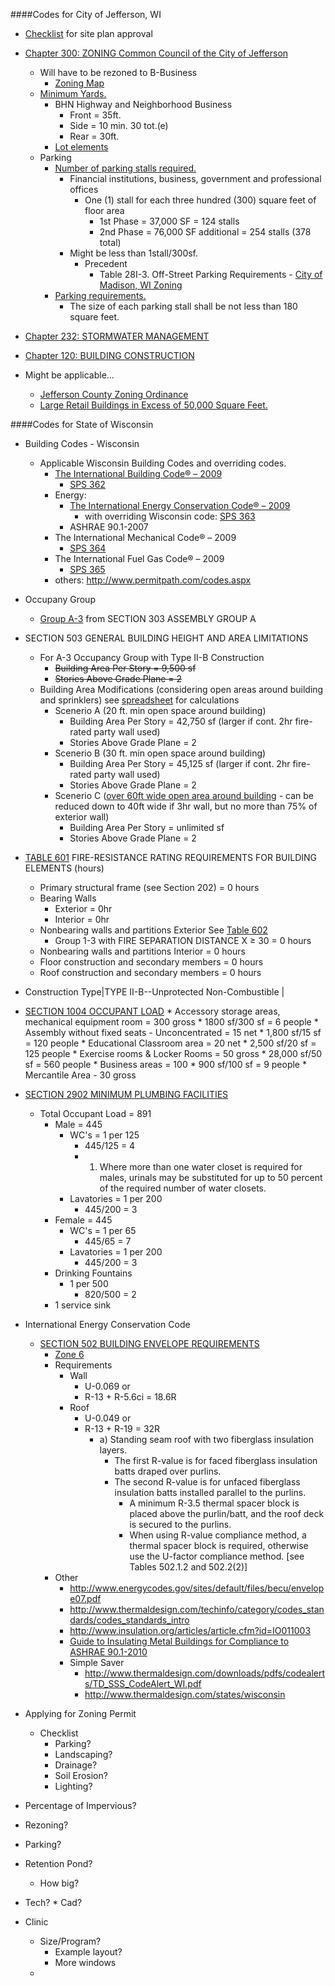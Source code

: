 
####Codes for City of Jefferson, WI

* [Checklist](http://www.jeffersonwis.com/Engineering/Site%20Plan%20Review_Full%20Document.pdf) for site plan approval
* [Chapter 300: ZONING Common Council of the City of Jefferson](http://ecode360.com/9782843)
	* Will have to be rezoned to B-Business
		* [Zoning Map](http://www.jeffersonwis.com/Maps/Jefferson%20Zoning%205-9-13.pdf)
	* [Minimum Yards.](http://ecode360.com/attachment/JE2120/JE2120-300e%20Schedule%20of%20Regulations.pdf)
		* BHN Highway and Neighborhood Business
			* Front = 35ft.
			* Side = 10 min. 30 tot.(e)
			* Rear = 30ft.
		* [Lot elements](http://ecode360.com/attachment/JE2120/JE2120-300d%20Figure%203%20Lot%20Elements.pdf)
	* Parking
		* [Number of parking stalls required.](http://ecode360.com/9783197)
			*  Financial institutions, business, government and professional offices 
				*   One (1) stall for each three hundred (300) square feet of floor area
					* 1st Phase = 37,000 SF = 124 stalls
					* 2nd Phase = 76,000 SF additional = 254 stalls (378 total)
			* Might be less than 1stall/300sf.
				* Precedent
					* Table 28I-3.  Off-Street Parking Requirements  - [City of Madison, WI Zoning](http://legistar.cityofmadison.com/attachments/a7261a03-67a8-413b-a97a-a07f72552155.pdf)
		* [Parking requirements.](http://ecode360.com/9783190)
			* The size of each parking stall shall be not less than 180 square feet.
* [Chapter 232: STORMWATER MANAGEMENT](http://ecode360.com/14035333)
* [Chapter 120: BUILDING CONSTRUCTION](http://ecode360.com/9780665)

* Might be applicable...
	* 	[Jefferson County Zoning Ordinance](http://www.jeffersoncountywi.gov/Zoning/Zoning_Ordinance_Chapter_11__amended_03_11_14_.pdf)
	* [Large Retail Buildings in Excess of 50,000 Square Feet.](http://www.jeffersonwis.com/Codebook/Microsoft%20Word%20-%203-03.PDF)





####Codes for State of Wisconsin

* Building Codes - Wisconsin
	* Applicable Wisconsin Building Codes and overriding codes.
		* [The International Building Code® – 2009](http://publicecodes.cyberregs.com/icod/ibc/2009/index.htm)
			* [SPS 362](http://docs.legis.wisconsin.gov/code/admin_code/sps/safety_and_buildings_and_environment/361_366/362.pdf)
		* Energy:
			* [The International Energy Conservation Code® – 2009](http://publicecodes.cyberregs.com/icod/iecc/2009/index.htm)
				*  with overriding Wisconsin code: [SPS 363](http://docs.legis.wisconsin.gov/code/admin_code/sps/safety_and_buildings_and_environment/361_366/363.pdf)
			* ASHRAE 90.1-2007
		* The International Mechanical Code® – 2009
			* [SPS 364](https://docs.legis.wisconsin.gov/code/admin_code/sps/safety_and_buildings_and_environment/361_366/364.pdf)
		* The International Fuel Gas Code® – 2009
			* [SPS 365](http://docs.legis.wisconsin.gov/code/admin_code/sps/safety_and_buildings_and_environment/361_366/365.pdf)
		* others: http://www.permitpath.com/codes.aspx








* Occupany Group
	* [Group A-3](http://publicecodes.cyberregs.com/icod/ibc/2009/icod_ibc_2009_3_sec003.htm) from SECTION 303 ASSEMBLY GROUP A
* SECTION 503 GENERAL BUILDING HEIGHT AND AREA LIMITATIONS 
	* For A-3 Occupancy Group with Type II-B Construction
		* ~~Building Area Per Story = 9,500 sf~~
		* ~~Stories Above Grade Plane = 2~~
	* Building Area Modifications (considering open areas around building and sprinklers) see [spreadsheet](https://docs.google.com/spreadsheet/ccc?key=0AkqIavXqHcEcdEJPVEh3YktqZ2ZYZF9nNTJqVmJFMXc&usp=drive_web#gid=0) for calculations
		* Scenerio A (20 ft. min open space around building)
			* Building Area Per Story = 42,750 sf (larger if cont. 2hr fire-rated party wall used)
			* Stories Above Grade Plane = 2
		* Scenerio B (30 ft. min open space around building)
			* Building Area Per Story = 45,125 sf (larger if cont. 2hr fire-rated party wall used)
			* Stories Above Grade Plane = 2
		* Scenerio C ([over 60ft wide open area around building](http://publicecodes.cyberregs.com/icod/ibc/2009/icod_ibc_2009_5_sec007.htm) - can be reduced down to 40ft wide if 3hr wall, but no more than 75% of exterior wall)
			* Building Area Per Story = unlimited sf
			* Stories Above Grade Plane = 2




 * [TABLE 601](http://publicecodes.cyberregs.com/icod/ibc/2009/icod_ibc_2009_6_sec001.htm) FIRE-RESISTANCE RATING REQUIREMENTS FOR BUILDING ELEMENTS (hours) 

	 * Primary structural frame (see Section 202) = 0 hours
	 * Bearing Walls
		* Exterior = 0hr
		* Interior = 0hr
	 * Nonbearing walls and partitions Exterior	See [Table 602](http://publicecodes.cyberregs.com/icod/ibc/2009/icod_ibc_2009_6_sec002.htm)
		 * Group 1-3 with FIRE SEPARATION DISTANCE X ≥ 30 = 0 hours
	 * Nonbearing walls and partitions Interior = 0 hours
	 * Floor construction and secondary members = 0 hours
	 * Roof construction and secondary members = 0 hours




 * Construction Type|TYPE II-B--Unprotected Non-Combustible |

 * [SECTION 1004 OCCUPANT LOAD](http://publicecodes.cyberregs.com/icod/ibc/2009/icod_ibc_2009_10_sec004.htm)
		* Accessory storage areas, mechanical equipment room = 300 gross
			* 1800 sf/300 sf = 6 people
		* Assembly without fixed seats - Unconcentrated = 15 net
			* 1,800 sf/15 sf = 120 people
		* Educational Classroom area = 20 net
			* 2,500 sf/20 sf = 125 people
		* Exercise rooms & Locker Rooms	= 50 gross
			* 28,000 sf/50 sf = 560 people
		* Business areas = 100
			* 900 sf/100 sf = 9 people
		* Mercantile Area - 30 gross



 * [SECTION 2902 MINIMUM PLUMBING FACILITIES](http://publicecodes.cyberregs.com/icod/ibc/2009/icod_ibc_2009_29_sec002.htm)  
	 * Total Occupant Load = 891
		 * Male = 445
			 * WC's = 1 per 125
				 * 445/125 = 4
				 * 1. Where more than one water closet is required for males, urinals may be substituted for up to 50 percent of the required number of water closets.
			 * Lavatories = 1 per 200
				 * 445/200 = 3
		 * Female = 445
			 * WC's = 1 per 65
				 * 445/65 = 7
			 * Lavatories = 1 per 200
				 * 445/200 = 3
		 * Drinking Fountains
			 * 1 per 500
				 * 820/500 = 2
		 * 1 service sink
* International Energy Conservation Code
	* [SECTION 502 BUILDING ENVELOPE REQUIREMENTS](http://publicecodes.cyberregs.com/icod/iecc/2009/icod_iecc_2009_5_sec002.htm)
		* [Zone 6](http://publicecodes.cyberregs.com/icod/iecc/2009/icod_iecc_2009_3_par001.htm)
		* Requirements
			* Wall
				* U-0.069 or 
				* R-13 + R-5.6ci = 18.6R
			* Roof
				* U-0.049 or 
				* R-13 + R-19 = 32R
					* a) Standing seam roof with two fiberglass insulation layers. 
						* The first R-value is for faced fiberglass insulation batts draped over purlins. 
						* The second R-value is for unfaced fiberglass insulation batts installed parallel to the purlins. 
							* A minimum R-3.5 thermal spacer block is placed above the purlin/batt, and the roof deck is secured to the purlins.
							* When using R-value compliance method, a thermal spacer block is required, otherwise use the U-factor compliance method. [see Tables 502.1.2 and 502.2(2)]
		* Other
			* http://www.energycodes.gov/sites/default/files/becu/envelope07.pdf
			* http://www.thermaldesign.com/techinfo/category/codes_standards/codes_standards_intro
			* http://www.insulation.org/articles/article.cfm?id=IO011003
			* [Guide to Insulating Metal Buildings for Compliance to ASHRAE 90.1-2010](http://www.naima.org/publications/MB304.PDF)
			* Simple Saver
				* http://www.thermaldesign.com/downloads/pdfs/codealerts/TD_SSS_CodeAlert_WI.pdf
				* http://www.thermaldesign.com/states/wisconsin




* Applying for Zoning Permit
	* Checklist
		* Parking?
		* Landscaping?
		* Drainage?
		* Soil Erosion?
		* Lighting?
* Percentage of Impervious?
* Rezoning?
* Parking?
* Retention Pond?
	* How big?
* Tech?
		* Cad?


* Clinic
	* Size/Program?
		* Example layout?
		* More windows
	* <!--se_discussion_list:{"mUa5aJURj4LgY6kE3xOycK2D":{"selectionStart":34,"type":"conflict","selectionEnd":38,"discussionIndex":"mUa5aJURj4LgY6kE3xOycK2D"},"rjdujjL9zUcd5Rab8HoR1fxm":{"selectionStart":148,"type":"conflict","selectionEnd":157,"discussionIndex":"rjdujjL9zUcd5Rab8HoR1fxm"},"0tnfZ4SZ96680gxNcDqpKrhs":{"selectionStart":210,"type":"conflict","selectionEnd":250,"discussionIndex":"0tnfZ4SZ96680gxNcDqpKrhs"},"ZTBDcoO4So0hPrdf0ZCvrqZz":{"selectionStart":280,"type":"conflict","selectionEnd":481,"discussionIndex":"ZTBDcoO4So0hPrdf0ZCvrqZz"},"PB7Wys7zYjqMkTx8xay17EGE":{"selectionStart":512,"type":"conflict","selectionEnd":543,"discussionIndex":"PB7Wys7zYjqMkTx8xay17EGE"},"6KNViLJ7gTnyrKDpsKqIWdpC":{"selectionStart":563,"type":"conflict","selectionEnd":710,"discussionIndex":"6KNViLJ7gTnyrKDpsKqIWdpC"},"UxHqfFIJoirOhdoqT6AiMJ3j":{"selectionStart":734,"type":"conflict","selectionEnd":780,"discussionIndex":"UxHqfFIJoirOhdoqT6AiMJ3j"},"m8INB5sJyWWoWjzaE1rM8PIA":{"selectionStart":923,"type":"conflict","selectionEnd":935,"discussionIndex":"m8INB5sJyWWoWjzaE1rM8PIA"},"PhHxf1p6w51ASo2ZhXcpdOfM":{"selectionStart":963,"type":"conflict","selectionEnd":977,"discussionIndex":"PhHxf1p6w51ASo2ZhXcpdOfM"},"3f5Z5QHsudY5aE2ijD0t4aIh":{"selectionStart":1028,"type":"conflict","selectionEnd":1042,"discussionIndex":"3f5Z5QHsudY5aE2ijD0t4aIh"},"Xrou3wn6zWS5HK4H5aZNMCcX":{"selectionStart":1063,"type":"conflict","selectionEnd":1105,"discussionIndex":"Xrou3wn6zWS5HK4H5aZNMCcX"},"LCW0kNy0NQ1f8TFZkHfzDABg":{"selectionStart":1172,"type":"conflict","selectionEnd":1329,"discussionIndex":"LCW0kNy0NQ1f8TFZkHfzDABg"},"RRlNghClSxhqQB8MDSHELHGz":{"selectionStart":1389,"type":"conflict","selectionEnd":1405,"discussionIndex":"RRlNghClSxhqQB8MDSHELHGz"},"zctGuMwzmr7gVWn9my7Jwufe":{"selectionStart":1422,"type":"conflict","selectionEnd":1474,"discussionIndex":"zctGuMwzmr7gVWn9my7Jwufe"},"UayFbFQw3CCBpq4g9HaVlf9b":{"selectionStart":1496,"type":"conflict","selectionEnd":1570,"discussionIndex":"UayFbFQw3CCBpq4g9HaVlf9b"},"OqGvNpUkX9gWYlLFFQukO2lb":{"selectionStart":1587,"type":"conflict","selectionEnd":1702,"discussionIndex":"OqGvNpUkX9gWYlLFFQukO2lb"},"Rk1uZxtiL2N3g7uEf1RQhjch":{"selectionStart":1753,"type":"conflict","selectionEnd":1843,"discussionIndex":"Rk1uZxtiL2N3g7uEf1RQhjch"},"AzuXequwPkrurGciB4WDzxZe":{"selectionStart":1863,"type":"conflict","selectionEnd":1908,"discussionIndex":"AzuXequwPkrurGciB4WDzxZe"},"ncxz0jvNmMjwumw6mFi6rLnk":{"selectionStart":1949,"type":"conflict","selectionEnd":1969,"discussionIndex":"ncxz0jvNmMjwumw6mFi6rLnk"},"YfEBBnCPb4TrJou8oVUvMbAF":{"selectionStart":2006,"type":"conflict","selectionEnd":2209,"discussionIndex":"YfEBBnCPb4TrJou8oVUvMbAF"},"nC1Kq91ibFJ0EnVDUKD41h1L":{"selectionStart":2240,"type":"conflict","selectionEnd":2327,"discussionIndex":"nC1Kq91ibFJ0EnVDUKD41h1L"},"DqK8woggirQcyd2TZaHu0TtB":{"selectionStart":2368,"type":"conflict","selectionEnd":2505,"discussionIndex":"DqK8woggirQcyd2TZaHu0TtB"},"1rUD1PXCFBgzw3XSk8bpa1qe":{"selectionStart":2543,"type":"conflict","selectionEnd":2674,"discussionIndex":"1rUD1PXCFBgzw3XSk8bpa1qe"},"LwlDlYjqB9PFKk6n88ykPeVs":{"selectionStart":2710,"type":"conflict","selectionEnd":2924,"discussionIndex":"LwlDlYjqB9PFKk6n88ykPeVs"},"KBUp7VmXAOyhVhMOq0wvyaja":{"selectionStart":3032,"type":"conflict","selectionEnd":3049,"discussionIndex":"KBUp7VmXAOyhVhMOq0wvyaja"},"TKTgEKxrQgO6wdtopd01sqDm":{"selectionStart":3130,"type":"conflict","selectionEnd":3165,"discussionIndex":"TKTgEKxrQgO6wdtopd01sqDm"},"qLra28qiIwYMWRwu1admzCuo":{"selectionStart":3182,"type":"conflict","selectionEnd":3207,"discussionIndex":"qLra28qiIwYMWRwu1admzCuo"},"d0YXPtctKlxCknQdHS007D8Z":{"selectionStart":3223,"type":"conflict","selectionEnd":3246,"discussionIndex":"d0YXPtctKlxCknQdHS007D8Z"},"lRqdJ0IH7dSgBq1nVZ1AV44f":{"selectionStart":3443,"type":"conflict","selectionEnd":3478,"discussionIndex":"lRqdJ0IH7dSgBq1nVZ1AV44f"},"kZIU808CWQEeKPHeeZskCH5a":{"selectionStart":3498,"type":"conflict","selectionEnd":3533,"discussionIndex":"kZIU808CWQEeKPHeeZskCH5a"},"NhKLl8kpQgSvxv6OQxqN4ogy":{"selectionStart":3594,"type":"conflict","selectionEnd":3621,"discussionIndex":"NhKLl8kpQgSvxv6OQxqN4ogy"},"jsZZ6RVg1yAy8L3ixtfYAjwx":{"selectionStart":3641,"type":"conflict","selectionEnd":3658,"discussionIndex":"jsZZ6RVg1yAy8L3ixtfYAjwx"},"wdbr05f7yUfLwwqMxffO3tqK":{"selectionStart":3677,"type":"conflict","selectionEnd":3713,"discussionIndex":"wdbr05f7yUfLwwqMxffO3tqK"},"Q1AArSMbOixaJpYjH34tvaxc":{"selectionStart":3774,"type":"conflict","selectionEnd":3801,"discussionIndex":"Q1AArSMbOixaJpYjH34tvaxc"},"SgUTKnXE1gGy4HjFUKlfU0ED":{"selectionStart":3821,"type":"conflict","selectionEnd":3838,"discussionIndex":"SgUTKnXE1gGy4HjFUKlfU0ED"},"C6azWkIluaUgpMcRXVx8ETjq":{"selectionStart":4031,"type":"conflict","selectionEnd":4060,"discussionIndex":"C6azWkIluaUgpMcRXVx8ETjq"},"Q7TYdDM1hekP0w2hW9zC32pf":{"selectionStart":4084,"type":"conflict","selectionEnd":4102,"discussionIndex":"Q7TYdDM1hekP0w2hW9zC32pf"},"RDXO8FHvF3hLWcBZWrAZIFuO":{"selectionStart":4114,"type":"conflict","selectionEnd":4147,"discussionIndex":"RDXO8FHvF3hLWcBZWrAZIFuO"},"CZqk5Jc0FGSp52MMMfHsYGRz":{"selectionStart":4289,"type":"conflict","selectionEnd":4307,"discussionIndex":"CZqk5Jc0FGSp52MMMfHsYGRz"},"6SDfQVLoEFUJQsgLIJKbwqGu":{"selectionStart":4355,"type":"conflict","selectionEnd":4423,"discussionIndex":"6SDfQVLoEFUJQsgLIJKbwqGu"},"JpTpyJQqmvoVWlrumQtkZEAL":{"selectionStart":4476,"type":"conflict","selectionEnd":4560,"discussionIndex":"JpTpyJQqmvoVWlrumQtkZEAL"},"3sAXbLfRGjFJ8TalHONiL0bb":{"selectionStart":4593,"type":"conflict","selectionEnd":4622,"discussionIndex":"3sAXbLfRGjFJ8TalHONiL0bb"},"4nRS1Ayjjg4KTpagFarJhU8C":{"selectionStart":4648,"type":"conflict","selectionEnd":4677,"discussionIndex":"4nRS1Ayjjg4KTpagFarJhU8C"},"SQgHKJLaGp5q2pxTR2pYGgAt":{"selectionStart":4703,"type":"conflict","selectionEnd":4732,"discussionIndex":"SQgHKJLaGp5q2pxTR2pYGgAt"},"FwGoafGPtQY4LT477Z3sS8qo":{"selectionStart":4749,"type":"conflict","selectionEnd":4794,"discussionIndex":"FwGoafGPtQY4LT477Z3sS8qo"},"SjSYEl508M4FqiZaaOFHj4x7":{"selectionStart":4836,"type":"conflict","selectionEnd":4836,"discussionIndex":"SjSYEl508M4FqiZaaOFHj4x7"},"3z0guG7Fpul4urizeGiAiDJN":{"selectionStart":4836,"type":"conflict","selectionEnd":4967,"discussionIndex":"3z0guG7Fpul4urizeGiAiDJN"},"4P0EoSLlYCYLZIqFQDawQ6i5":{"selectionStart":5005,"type":"conflict","selectionEnd":5016,"discussionIndex":"4P0EoSLlYCYLZIqFQDawQ6i5"},"0h3SQVq9UbSJIgHWfoDDA8FR":{"selectionStart":5033,"type":"conflict","selectionEnd":5065,"discussionIndex":"0h3SQVq9UbSJIgHWfoDDA8FR"},"qluLQD1s91JAtXqy4N06FTJF":{"selectionStart":5101,"type":"conflict","selectionEnd":5109,"discussionIndex":"qluLQD1s91JAtXqy4N06FTJF"},"fN7jB1LwOylrJTEK2elKz0Uj":{"selectionStart":5125,"type":"conflict","selectionEnd":5148,"discussionIndex":"fN7jB1LwOylrJTEK2elKz0Uj"},"m68O70nTcvtE7i2LxJ4v0ovy":{"selectionStart":5174,"type":"conflict","selectionEnd":5181,"discussionIndex":"m68O70nTcvtE7i2LxJ4v0ovy"},"1tL3NBo72pOwUvbx6Qr5HBdJ":{"selectionStart":5198,"type":"conflict","selectionEnd":5226,"discussionIndex":"1tL3NBo72pOwUvbx6Qr5HBdJ"},"3RJdAENSZ4IsXaoKAz4R4xdO":{"selectionStart":5246,"type":"conflict","selectionEnd":5260,"discussionIndex":"3RJdAENSZ4IsXaoKAz4R4xdO"},"B4hmYxYObJCeDNDdNVuKqx2U":{"selectionStart":5277,"type":"conflict","selectionEnd":5289,"discussionIndex":"B4hmYxYObJCeDNDdNVuKqx2U"},"lALA8IFdnbRtgzzdmlFUHLdY":{"selectionStart":5309,"type":"conflict","selectionEnd":5316,"discussionIndex":"lALA8IFdnbRtgzzdmlFUHLdY"},"6hfkoN8LENMD879DvENjZ7JG":{"selectionStart":5332,"type":"conflict","selectionEnd":5350,"discussionIndex":"6hfkoN8LENMD879DvENjZ7JG"},"9WdauhUmTHolU4cvEDlFBNEb":{"selectionStart":5360,"type":"conflict","selectionEnd":5401,"discussionIndex":"9WdauhUmTHolU4cvEDlFBNEb"},"yw90K2ishEPL9IaVZshnRBsE":{"selectionStart":5550,"type":"conflict","selectionEnd":5618,"discussionIndex":"yw90K2ishEPL9IaVZshnRBsE"},"YYGfys5lyHlcLuUzpZ09BAx2":{"selectionStart":5735,"type":"conflict","selectionEnd":5769,"discussionIndex":"YYGfys5lyHlcLuUzpZ09BAx2"},"kXaen1Btvt32w1cwPz1g8dsr":{"selectionStart":5795,"type":"conflict","selectionEnd":5879,"discussionIndex":"kXaen1Btvt32w1cwPz1g8dsr"},"0Qtp3EX20Qn2L96qjOgNy4FO":{"selectionStart":5905,"type":"conflict","selectionEnd":5993,"discussionIndex":"0Qtp3EX20Qn2L96qjOgNy4FO"},"52dZhQ2znspIXX9mFElUgBww":{"selectionStart":6026,"type":"conflict","selectionEnd":6052,"discussionIndex":"52dZhQ2znspIXX9mFElUgBww"},"CERe4DecJyP28oZ7q2XaS6FA":{"selectionStart":6087,"type":"conflict","selectionEnd":6310,"discussionIndex":"CERe4DecJyP28oZ7q2XaS6FA"},"oVDUFU9bUSaKT4MPQam2S1lL":{"selectionStart":6310,"type":"conflict","selectionEnd":6361,"discussionIndex":"oVDUFU9bUSaKT4MPQam2S1lL"},"LjYvYlGCqQ13DIB0IBx2c986":{"selectionStart":6382,"type":"conflict","selectionEnd":6405,"discussionIndex":"LjYvYlGCqQ13DIB0IBx2c986"},"efszvTA9ryFHLsezPrOOxkXE":{"selectionStart":6758,"type":"conflict","selectionEnd":6796,"discussionIndex":"efszvTA9ryFHLsezPrOOxkXE"},"kEvhgpOS86AXklZYiZTGGO6u":{"selectionStart":6946,"type":"conflict","selectionEnd":7195,"discussionIndex":"kEvhgpOS86AXklZYiZTGGO6u"},"qe3WBjVv92aP322PheHjpZgn":{"selectionStart":7263,"type":"conflict","selectionEnd":7484,"discussionIndex":"qe3WBjVv92aP322PheHjpZgn"},"lwpkQHxCK3r5IeGqxTOOYSET":{"selectionStart":7507,"type":"conflict","selectionEnd":7792,"discussionIndex":"lwpkQHxCK3r5IeGqxTOOYSET"}}-->